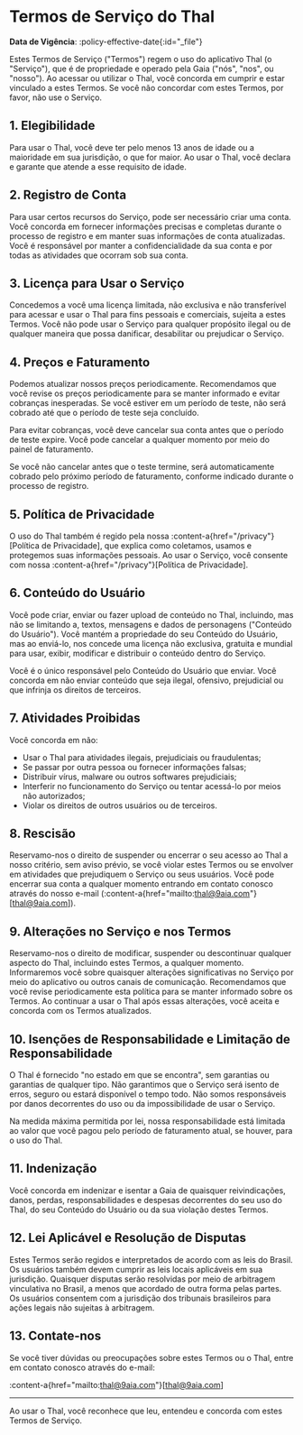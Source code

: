 # Termos de Serviço do Thal

**Data de Vigência**: :policy-effective-date{:id="_file"}

Estes Termos de Serviço ("Termos") regem o uso do aplicativo Thal (o "Serviço"), que é de propriedade e operado pela Gaia ("nós", "nos", ou "nosso"). Ao acessar ou utilizar o Thal, você concorda em cumprir e estar vinculado a estes Termos. Se você não concordar com estes Termos, por favor, não use o Serviço.

## 1. Elegibilidade
Para usar o Thal, você deve ter pelo menos 13 anos de idade ou a maioridade em sua jurisdição, o que for maior. Ao usar o Thal, você declara e garante que atende a esse requisito de idade.

## 2. Registro de Conta
Para usar certos recursos do Serviço, pode ser necessário criar uma conta. Você concorda em fornecer informações precisas e completas durante o processo de registro e em manter suas informações de conta atualizadas. Você é responsável por manter a confidencialidade da sua conta e por todas as atividades que ocorram sob sua conta.

## 3. Licença para Usar o Serviço
Concedemos a você uma licença limitada, não exclusiva e não transferível para acessar e usar o Thal para fins pessoais e comerciais, sujeita a estes Termos. Você não pode usar o Serviço para qualquer propósito ilegal ou de qualquer maneira que possa danificar, desabilitar ou prejudicar o Serviço.

## 4. Preços e Faturamento

Podemos atualizar nossos preços periodicamente. Recomendamos que você revise os preços periodicamente para se manter informado e evitar cobranças inesperadas. Se você estiver em um período de teste, não será cobrado até que o período de teste seja concluído.

Para evitar cobranças, você deve cancelar sua conta antes que o período de teste expire. Você pode cancelar a qualquer momento por meio do painel de faturamento.

Se você não cancelar antes que o teste termine, será automaticamente cobrado pelo próximo período de faturamento, conforme indicado durante o processo de registro.

## 5. Política de Privacidade
O uso do Thal também é regido pela nossa :content-a{href="/privacy"}[Política de Privacidade], que explica como coletamos, usamos e protegemos suas informações pessoais. Ao usar o Serviço, você consente com nossa :content-a{href="/privacy"}[Política de Privacidade].

## 6. Conteúdo do Usuário
Você pode criar, enviar ou fazer upload de conteúdo no Thal, incluindo, mas não se limitando a, textos, mensagens e dados de personagens ("Conteúdo do Usuário"). Você mantém a propriedade do seu Conteúdo do Usuário, mas ao enviá-lo, nos concede uma licença não exclusiva, gratuita e mundial para usar, exibir, modificar e distribuir o conteúdo dentro do Serviço.

Você é o único responsável pelo Conteúdo do Usuário que enviar. Você concorda em não enviar conteúdo que seja ilegal, ofensivo, prejudicial ou que infrinja os direitos de terceiros.

## 7. Atividades Proibidas
Você concorda em não:
- Usar o Thal para atividades ilegais, prejudiciais ou fraudulentas;
- Se passar por outra pessoa ou fornecer informações falsas;
- Distribuir vírus, malware ou outros softwares prejudiciais;
- Interferir no funcionamento do Serviço ou tentar acessá-lo por meios não autorizados;
- Violar os direitos de outros usuários ou de terceiros.

## 8. Rescisão
Reservamo-nos o direito de suspender ou encerrar o seu acesso ao Thal a nosso critério, sem aviso prévio, se você violar estes Termos ou se envolver em atividades que prejudiquem o Serviço ou seus usuários. Você pode encerrar sua conta a qualquer momento entrando em contato conosco através do nosso e-mail (:content-a{href="mailto:thal@9aia.com"}[thal@9aia.com]).

## 9. Alterações no Serviço e nos Termos
Reservamo-nos o direito de modificar, suspender ou descontinuar qualquer aspecto do Thal, incluindo estes Termos, a qualquer momento. Informaremos você sobre quaisquer alterações significativas no Serviço por meio do aplicativo ou outros canais de comunicação. Recomendamos que você revise periodicamente esta política para se manter informado sobre os Termos. Ao continuar a usar o Thal após essas alterações, você aceita e concorda com os Termos atualizados.

## 10. Isenções de Responsabilidade e Limitação de Responsabilidade
O Thal é fornecido "no estado em que se encontra", sem garantias ou garantias de qualquer tipo. Não garantimos que o Serviço será isento de erros, seguro ou estará disponível o tempo todo. Não somos responsáveis por danos decorrentes do uso ou da impossibilidade de usar o Serviço.

Na medida máxima permitida por lei, nossa responsabilidade está limitada ao valor que você pagou pelo período de faturamento atual, se houver, para o uso do Thal.

## 11. Indenização
Você concorda em indenizar e isentar a Gaia de quaisquer reivindicações, danos, perdas, responsabilidades e despesas decorrentes do seu uso do Thal, do seu Conteúdo do Usuário ou da sua violação destes Termos.

## 12. Lei Aplicável e Resolução de Disputas
Estes Termos serão regidos e interpretados de acordo com as leis do Brasil. Os usuários também devem cumprir as leis locais aplicáveis em sua jurisdição. Quaisquer disputas serão resolvidas por meio de arbitragem vinculativa no Brasil, a menos que acordado de outra forma pelas partes. Os usuários consentem com a jurisdição dos tribunais brasileiros para ações legais não sujeitas à arbitragem.

## 13. Contate-nos
Se você tiver dúvidas ou preocupações sobre estes Termos ou o Thal, entre em contato conosco através do e-mail:

:content-a{href="mailto:thal@9aia.com"}[thal@9aia.com]

---

Ao usar o Thal, você reconhece que leu, entendeu e concorda com estes Termos de Serviço.
